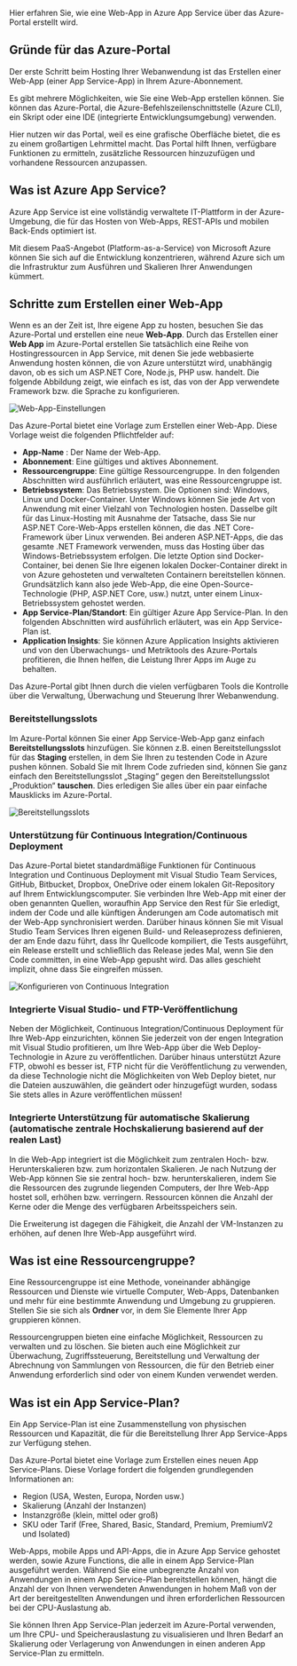 Hier erfahren Sie, wie eine Web-App in Azure App Service über das Azure-Portal erstellt wird.

## <a name="why-use-the-azure-portal"></a>Gründe für das Azure-Portal

Der erste Schritt beim Hosting Ihrer Webanwendung ist das Erstellen einer Web-App (einer App Service-App) in Ihrem Azure-Abonnement.

Es gibt mehrere Möglichkeiten, wie Sie eine Web-App erstellen können. Sie können das Azure-Portal, die Azure-Befehlszeilenschnittstelle (Azure CLI), ein Skript oder eine IDE (integrierte Entwicklungsumgebung) verwenden.

Hier nutzen wir das Portal, weil es eine grafische Oberfläche bietet, die es zu einem großartigen Lehrmittel macht. Das Portal hilft Ihnen, verfügbare Funktionen zu ermitteln, zusätzliche Ressourcen hinzuzufügen und vorhandene Ressourcen anzupassen.

## <a name="what-is-azure-app-service"></a>Was ist Azure App Service?

Azure App Service ist eine vollständig verwaltete IT-Plattform in der Azure-Umgebung, die für das Hosten von Web-Apps, REST-APIs und mobilen Back-Ends optimiert ist.

Mit diesem PaaS-Angebot (Platform-as-a-Service) von Microsoft Azure können Sie sich auf die Entwicklung konzentrieren, während Azure sich um die Infrastruktur zum Ausführen und Skalieren Ihrer Anwendungen kümmert.

## <a name="how-to-create-a-web-app"></a>Schritte zum Erstellen einer Web-App

Wenn es an der Zeit ist, Ihre eigene App zu hosten, besuchen Sie das Azure-Portal und erstellen eine neue **Web-App**. Durch das Erstellen einer **Web App** im Azure-Portal erstellen Sie tatsächlich eine Reihe von Hostingressourcen in App Service, mit denen Sie jede webbasierte Anwendung hosten können, die von Azure unterstützt wird, unabhängig davon, ob es sich um ASP.NET Core, Node.js, PHP usw. handelt. Die folgende Abbildung zeigt, wie einfach es ist, das von der App verwendete Framework bzw. die Sprache zu konfigurieren.

![Web-App-Einstellungen](../media/2-web-app-settings.png)

Das Azure-Portal bietet eine Vorlage zum Erstellen einer Web-App. Diese Vorlage weist die folgenden Pflichtfelder auf:

- **App-Name** : Der Name der Web-App.
- **Abonnement**: Eine gültiges und aktives Abonnement.
- **Ressourcengruppe**: Eine gültige Ressourcengruppe. In den folgenden Abschnitten wird ausführlich erläutert, was eine Ressourcengruppe ist.
- **Betriebssystem**: Das Betriebssystem. Die Optionen sind: Windows, Linux und Docker-Container. Unter Windows können Sie jede Art von Anwendung mit einer Vielzahl von Technologien hosten. Dasselbe gilt für das Linux-Hosting mit Ausnahme der Tatsache, dass Sie nur ASP.NET Core-Web-Apps erstellen können, die das .NET Core-Framework über Linux verwenden. Bei anderen ASP.NET-Apps, die das gesamte .NET Framework verwenden, muss das Hosting über das Windows-Betriebssystem erfolgen. Die letzte Option sind Docker-Container, bei denen Sie Ihre eigenen lokalen Docker-Container direkt in von Azure gehosteten und verwalteten Containern bereitstellen können. Grundsätzlich kann also jede Web-App, die eine Open-Source-Technologie (PHP, ASP.NET Core, usw.) nutzt, unter einem Linux-Betriebssystem gehostet werden.
- **App Service-Plan/Standort**: Ein gültiger Azure App Service-Plan. In den folgenden Abschnitten wird ausführlich erläutert, was ein App Service-Plan ist.
- **Application Insights**: Sie können Azure Application Insights aktivieren und von den Überwachungs- und Metriktools des Azure-Portals profitieren, die Ihnen helfen, die Leistung Ihrer Apps im Auge zu behalten.

Das Azure-Portal gibt Ihnen durch die vielen verfügbaren Tools die Kontrolle über die Verwaltung, Überwachung und Steuerung Ihrer Webanwendung.

### <a name="deployment-slots"></a>Bereitstellungsslots

Im Azure-Portal können Sie einer App Service-Web-App ganz einfach **Bereitstellungsslots** hinzufügen. Sie können z.B. einen Bereitstellungsslot für das **Staging** erstellen, in dem Sie Ihren zu testenden Code in Azure pushen können. Sobald Sie mit Ihrem Code zufrieden sind, können Sie ganz einfach den Bereitstellungsslot „Staging“ gegen den Bereitstellungsslot „Produktion“ **tauschen**. Dies erledigen Sie alles über ein paar einfache Mausklicks im Azure-Portal.

![Bereitstellungsslots](../media/2-deployment-slots.png)

### <a name="continuous-integrationdeployment-support"></a>Unterstützung für Continuous Integration/Continuous Deployment

Das Azure-Portal bietet standardmäßige Funktionen für Continuous Integration und Continuous Deployment mit Visual Studio Team Services, GitHub, Bitbucket, Dropbox, OneDrive oder einem lokalen Git-Repository auf Ihrem Entwicklungscomputer. Sie verbinden Ihre Web-App mit einer der oben genannten Quellen, woraufhin App Service den Rest für Sie erledigt, indem der Code und alle künftigen Änderungen am Code automatisch mit der Web-App synchronisiert werden. Darüber hinaus können Sie mit Visual Studio Team Services Ihren eigenen Build- und Releaseprozess definieren, der am Ende dazu führt, dass Ihr Quellcode kompiliert, die Tests ausgeführt, ein Release erstellt und schließlich das Release jedes Mal, wenn Sie den Code committen, in eine Web-App gepusht wird. Das alles geschieht implizit, ohne dass Sie eingreifen müssen.

![Konfigurieren von Continuous Integration](../media/2-continuous-integration.PNG)

### <a name="integrated-visual-studio-publishing-and-ftp-publishing"></a>Integrierte Visual Studio- und FTP-Veröffentlichung

Neben der Möglichkeit, Continuous Integration/Continuous Deployment für Ihre Web-App einzurichten, können Sie jederzeit von der engen Integration mit Visual Studio profitieren, um Ihre Web-App über die Web Deploy-Technologie in Azure zu veröffentlichen. Darüber hinaus unterstützt Azure FTP, obwohl es besser ist, FTP nicht für die Veröffentlichung zu verwenden, da diese Technologie nicht die Möglichkeiten von Web Deploy bietet, nur die Dateien auszuwählen, die geändert oder hinzugefügt wurden, sodass Sie stets alles in Azure veröffentlichen müssen!

### <a name="built-in-auto-scale-support-automatic-scale-out-based-on-real-world-load"></a>Integrierte Unterstützung für automatische Skalierung (automatische zentrale Hochskalierung basierend auf der realen Last)

In die Web-App integriert ist die Möglichkeit zum zentralen Hoch- bzw. Herunterskalieren bzw. zum horizontalen Skalieren. Je nach Nutzung der Web-App können Sie sie zentral hoch- bzw. herunterskalieren, indem Sie die Ressourcen des zugrunde liegenden Computers, der Ihre Web-App hostet soll, erhöhen bzw. verringern. Ressourcen können die Anzahl der Kerne oder die Menge des verfügbaren Arbeitsspeichers sein.

Die Erweiterung ist dagegen die Fähigkeit, die Anzahl der VM-Instanzen zu erhöhen, auf denen Ihre Web-App ausgeführt wird.

## <a name="what-is-a-resource-group"></a>Was ist eine Ressourcengruppe?

Eine Ressourcengruppe ist eine Methode, voneinander abhängige Ressourcen und Dienste wie virtuelle Computer, Web-Apps, Datenbanken und mehr für eine bestimmte Anwendung und Umgebung zu gruppieren. Stellen Sie sie sich als **Ordner** vor, in dem Sie Elemente Ihrer App gruppieren können.

Ressourcengruppen bieten eine einfache Möglichkeit, Ressourcen zu verwalten und zu löschen. Sie bieten auch eine Möglichkeit zur Überwachung, Zugriffssteuerung, Bereitstellung und Verwaltung der Abrechnung von Sammlungen von Ressourcen, die für den Betrieb einer Anwendung erforderlich sind oder von einem Kunden verwendet werden.

## <a name="what-is-an-app-service-plan"></a>Was ist ein App Service-Plan?

Ein App Service-Plan ist eine Zusammenstellung von physischen Ressourcen und Kapazität, die für die Bereitstellung Ihrer App Service-Apps zur Verfügung stehen.

Das Azure-Portal bietet eine Vorlage zum Erstellen eines neuen App Service-Plans. Diese Vorlage fordert die folgenden grundlegenden Informationen an:

- Region (USA, Westen, Europa, Norden usw.)
- Skalierung (Anzahl der Instanzen)
- Instanzgröße (klein, mittel oder groß)
- SKU oder Tarif (Free, Shared, Basic, Standard, Premium, PremiumV2 und Isolated)

Web-Apps, mobile Apps und API-Apps, die in Azure App Service gehostet werden, sowie Azure Functions, die alle in einem App Service-Plan ausgeführt werden. Während Sie eine unbegrenzte Anzahl von Anwendungen in einem App Service-Plan bereitstellen können, hängt die Anzahl der von Ihnen verwendeten Anwendungen in hohem Maß von der Art der bereitgestellten Anwendungen und ihren erforderlichen Ressourcen bei der CPU-Auslastung ab.

Sie können Ihren App Service-Plan jederzeit im Azure-Portal verwenden, um Ihre CPU- und Speicherauslastung zu visualisieren und Ihren Bedarf an Skalierung oder Verlagerung von Anwendungen in einen anderen App Service-Plan zu ermitteln.
